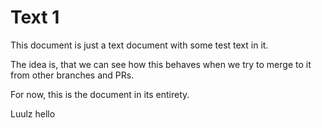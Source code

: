 # Text 1

This document is just a text document with some test text in it.

The idea is, that we can see how this behaves when we try to merge to it from other branches and PRs.

For now, this is the document in its entirety.


Luulz hello 
